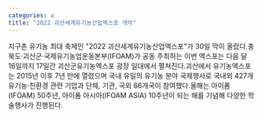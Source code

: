 ```yaml
---
categories: a
title: "2022 괴산세계유기농산업엑스포 개막"
---
```

지구촌 유기농 최대 축제인 "2022 괴산세계유기농산업엑스포"가 30일 막이 올랐다.충북도·괴산군·국제유기농업운동본부(IFOAM)가 공동 주최하는 이번 엑스포는 다음 달 16일까지 17일간 괴산군유기농엑스포 광장 일대에서 펼쳐진다.괴산에서 유기농엑스포는 2015년 이후 7년 만에 열렸으며 국내 유일의 유기농 분야 국제행사로 국내외 427개 유기농·친환경 관련 기업과 단체, 기관, 국외 66개국이 참여했다.올해는 아이폼(IFOAM) 50주년, 아이폼 아시아(IFOAM ASIA) 10주년이 되는 해를 기념해 다양한 학술행사가 진행된다.
